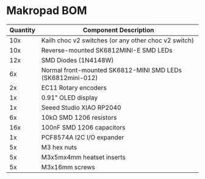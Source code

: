 # Makropad BOM

| Quantity | Component Description                              |
|----------|----------------------------------------------------|
| 10x      | Kailh choc v2 switches (or any other choc v2 switch) |
| 10x      | Reverse-mounted SK6812MINI-E SMD LEDs              |
| 12x      | SMD Diodes (1N4148W)                               |
| 6x       | Normal front-mounted SK6812-MINI SMD LEDs (SK6812mini-012) |
| 2x       | EC11 Rotary encoders                               |
| 1x       | 0.91" OLED display                                 |
| 1x       | Seeed Studio XIAO RP2040                           |
| 6x       | 10kΩ SMD 1206 resistors                            |
| 16x      | 100nF SMD 1206 capacitors                          |
| 1x       | PCF8574A I2C I/O expander                          |
| 5x       | M3 hex nuts                                        |
| 5x       | M3x5mx4mm heatset inserts                          |
| 5x       | M3x16mm screws                                     |